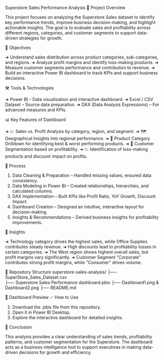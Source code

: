 Superstore Sales Performance Analysis
📌 Project Overview

This project focuses on analyzing the Superstore Sales dataset to identify key performance trends, improve business decision-making, and highlight actionable insights. The goal is to evaluate sales and profitability across different regions, categories, and customer segments to support data-driven strategies for growth.

🎯 Objectives

➜ Understand sales distribution across product categories, sub-categories, and regions.
➜ Analyze profit margins and identify loss-making products.
➜ Measure customer segments performance and contribution to revenue.
➜ Build an interactive Power BI dashboard to track KPIs and support business decisions.

🛠️ Tools & Technologies

➜ Power BI – Data visualization and interactive dashboard.
➜ Excel / CSV Dataset – Source data preparation.
➜ DAX (Data Analysis Expressions) – For advanced measures and KPIs.

📊 Key Features of Dashboard

➜ 📈 Sales vs. Profit Analysis by category, region, and segment.
➜ 🗺️ Geographical Insights into regional performance.
➜ 🛒 Product Category Drilldown for identifying best & worst performing products.
➜ 👥 Customer Segmentation based on profitability.
➜ 📉 Identification of loss-making products and discount impact on profits.

🚀 Process

1. Data Cleaning & Preparation – Handled missing values, ensured data consistency.
2. Data Modeling in Power BI – Created relationships, hierarchies, and calculated columns.
3. DAX Implementation – Built KPIs like Profit Ratio, YoY Growth, Discount Impact.
4. Dashboard Creation – Designed an intuitive, interactive layout for decision-making.
5. Insights & Recommendations – Derived business insights for profitability improvements.

🔑 Insights

➜ Technology category drives the highest sales, while Office Supplies contributes steady revenue.
➜ High discounts lead to profitability losses in certain categories.
➜ The West region shows highest overall sales, but profit margins vary significantly.
➜ Customer Segment "Corporate" contributes strong profit margins, while "Consumer" drives volume.

📂 Repository Structure
superstore-sales-analysis/
├── SuperStore_Sales_Dataset.csv  
├── Superstore Sales Performance dashboard.pbix
├── Dashboard1.png & Dashboard2.png 
├── README.md  

📸 Dashboard Preview
✅ How to Use

1. Download the .pbix file from this repository.
2. Open it in Power BI Desktop.
3. Explore the interactive dashboard for detailed insights.

📢 Conclusion

This analysis provides a clear understanding of sales trends, profitability patterns, and customer segmentation for the Superstore. The dashboard acts as a business intelligence tool to support executives in making data-driven decisions for growth and efficiency.
